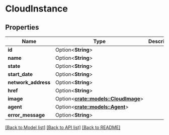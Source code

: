 # CloudInstance

## Properties

Name | Type | Description | Notes
------------ | ------------- | ------------- | -------------
**id** | Option<**String**> |  | [optional]
**name** | Option<**String**> |  | [optional]
**state** | Option<**String**> |  | [optional]
**start_date** | Option<**String**> |  | [optional]
**network_address** | Option<**String**> |  | [optional]
**href** | Option<**String**> |  | [optional]
**image** | Option<[**crate::models::CloudImage**](cloudImage.md)> |  | [optional]
**agent** | Option<[**crate::models::Agent**](agent.md)> |  | [optional]
**error_message** | Option<**String**> |  | [optional]

[[Back to Model list]](../README.md#documentation-for-models) [[Back to API list]](../README.md#documentation-for-api-endpoints) [[Back to README]](../README.md)


